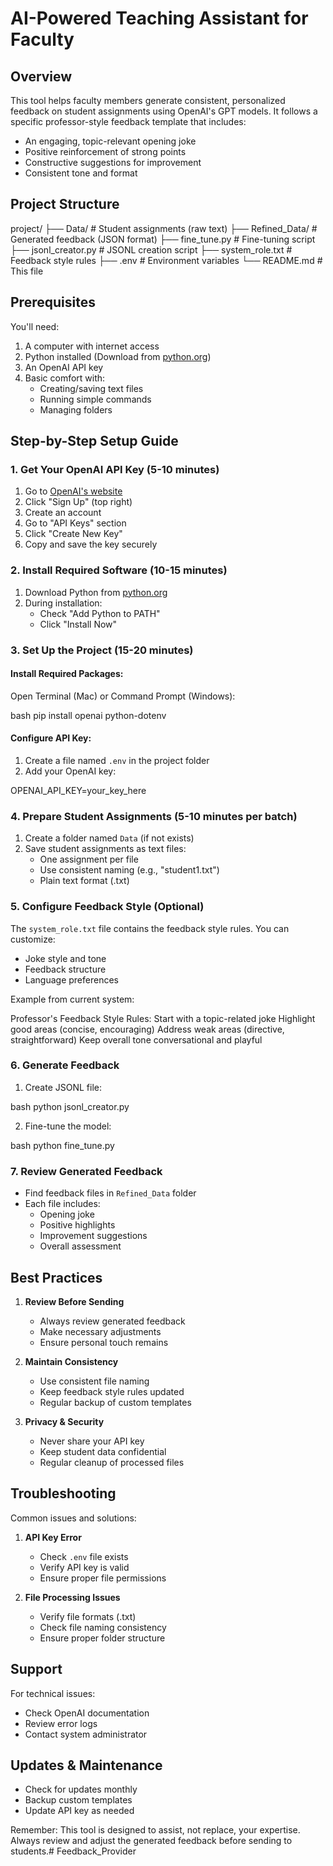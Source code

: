 # AI-Powered Teaching Assistant for Faculty

## Overview
This tool helps faculty members generate consistent, personalized feedback on student assignments using OpenAI's GPT models. It follows a specific professor-style feedback template that includes:
- An engaging, topic-relevant opening joke
- Positive reinforcement of strong points
- Constructive suggestions for improvement
- Consistent tone and format

## Project Structure
project/
├── Data/ # Student assignments (raw text)
├── Refined_Data/ # Generated feedback (JSON format)
├── fine_tune.py # Fine-tuning script
├── jsonl_creator.py # JSONL creation script
├── system_role.txt # Feedback style rules
├── .env # Environment variables
└── README.md # This file


## Prerequisites
You'll need:
1. A computer with internet access
2. Python installed (Download from [python.org](https://python.org))
3. An OpenAI API key
4. Basic comfort with:
   - Creating/saving text files
   - Running simple commands
   - Managing folders

## Step-by-Step Setup Guide

### 1. Get Your OpenAI API Key (5-10 minutes)
1. Go to [OpenAI's website](https://openai.com)
2. Click "Sign Up" (top right)
3. Create an account
4. Go to "API Keys" section
5. Click "Create New Key"
6. Copy and save the key securely

### 2. Install Required Software (10-15 minutes)
1. Download Python from [python.org](https://python.org)
2. During installation:
   - Check "Add Python to PATH"
   - Click "Install Now"

### 3. Set Up the Project (15-20 minutes)

#### Install Required Packages:
Open Terminal (Mac) or Command Prompt (Windows):

bash
pip install openai python-dotenv


#### Configure API Key:
1. Create a file named `.env` in the project folder
2. Add your OpenAI key:

OPENAI_API_KEY=your_key_here

### 4. Prepare Student Assignments (5-10 minutes per batch)

1. Create a folder named `Data` (if not exists)
2. Save student assignments as text files:
   - One assignment per file
   - Use consistent naming (e.g., "student1.txt")
   - Plain text format (.txt)

### 5. Configure Feedback Style (Optional)

The `system_role.txt` file contains the feedback style rules. You can customize:
- Joke style and tone
- Feedback structure
- Language preferences

Example from current system:

Professor's Feedback Style Rules:
Start with a topic-related joke
Highlight good areas (concise, encouraging)
Address weak areas (directive, straightforward)
Keep overall tone conversational and playful

### 6. Generate Feedback

1. Create JSONL file:

bash
python jsonl_creator.py

2. Fine-tune the model:

bash
python fine_tune.py


### 7. Review Generated Feedback
- Find feedback files in `Refined_Data` folder
- Each file includes:
  - Opening joke
  - Positive highlights
  - Improvement suggestions
  - Overall assessment

## Best Practices

1. **Review Before Sending**
   - Always review generated feedback
   - Make necessary adjustments
   - Ensure personal touch remains

2. **Maintain Consistency**
   - Use consistent file naming
   - Keep feedback style rules updated
   - Regular backup of custom templates

3. **Privacy & Security**
   - Never share your API key
   - Keep student data confidential
   - Regular cleanup of processed files

## Troubleshooting

Common issues and solutions:

1. **API Key Error**
   - Check `.env` file exists
   - Verify API key is valid
   - Ensure proper file permissions

2. **File Processing Issues**
   - Verify file formats (.txt)
   - Check file naming consistency
   - Ensure proper folder structure

## Support
For technical issues:
- Check OpenAI documentation
- Review error logs
- Contact system administrator

## Updates & Maintenance
- Check for updates monthly
- Backup custom templates
- Update API key as needed

Remember: This tool is designed to assist, not replace, your expertise. Always review and adjust the generated feedback before sending to students.# Feedback_Provider
